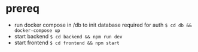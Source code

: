 # prereq

- run docker compose in /db to init database required for auth `$ cd db && docker-compose up`
- start backend `$ cd backend && npm run dev`
- start frontend `$ cd frontend && npm start`